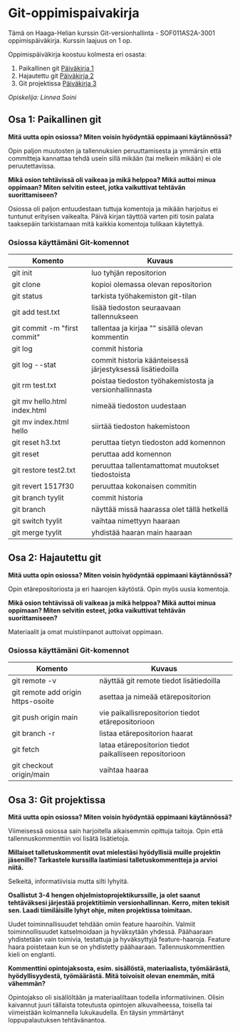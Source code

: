 # Git-oppimispaivakirja

Tämä on Haaga-Helian kurssin Git-versionhallinta - SOF011AS2A-3001 oppimispäiväkirja. Kurssin laajuus on 1 op.

Oppimispäiväkirja koostuu kolmesta eri osasta:
1. Paikallinen git [Päiväkirja 1](../blob/main/paivakirja1.md)
2. Hajautettu git [Päiväkirja 2](../blob/main/paivakirja2.md)
3. Git projektissa [Päiväkirja 3](../blob/main/paivakirja3.md)

*Opiskelija: Linnea Soini*

## Osa 1: Paikallinen git

__Mitä uutta opin osiossa? Miten voisin hyödyntää oppimaani käytännössä?__

Opin paljon muutosten ja tallennuksien peruuttamisesta ja ymmärsin että committeja kannattaa tehdä usein sillä mikään (tai melkein mikään) ei ole peruutettavissa. 

__Mikä osion tehtävissä oli vaikeaa ja mikä helppoa? Mikä auttoi minua oppimaan? Miten selvitin esteet, jotka vaikuttivat tehtävän suorittamiseen?__

Osiossa oli paljon entuudestaan tuttuja komentoja ja mikään harjoitus ei tuntunut erityisen vaikealta. Päivä kirjan täyttöä varten piti tosin palata taaksepäin tarkistamaan mitä kaikkia komentoja tulikaan käytettyä. 

### Osiossa käyttämäni Git-komennot

| Komento | Kuvaus |
| --------| ------ |
| git init | luo tyhjän repositorion |
| git clone | kopioi olemassa olevan repositorion |
| git status  | tarkista työhakemiston git-tilan |
| git add	test.txt | lisää tiedoston seuraavaan tallennukseen |
| git commit -m "first commit" | tallentaa ja kirjaa "" sisällä olevan kommentin |
| git log | commit historia |
| git log --stat | commit historia käänteisessä järjestyksessä lisätiedoilla |
| git rm test.txt | poistaa tiedoston työhakemistosta ja versionhallinnasta |
| git mv hello.html index.html | nimeää tiedoston uudestaan |
| git mv index.html hello | siirtää tiedoston hakemistoon |
| git reset h3.txt | peruttaa tietyn tiedoston add komennon |
| git reset | peruttaa add komennon |
| git restore test2.txt | peruuttaa tallentamattomat muutokset tiedostoista |
| git revert 1517f30 | peruuttaa kokonaisen commitin |
| git branch tyylit | commit historia |
| git branch | näyttää missä haarassa olet tällä hetkellä |
| git switch tyylit | vaihtaa nimettyyn haaraan |
| git merge tyylit | yhdistää haaran main haaraan |


## Osa 2: Hajautettu git

__Mitä uutta opin osiossa? Miten voisin hyödyntää oppimaani käytännössä?__

Opin etärepositoriosta ja eri haarojen käytöstä. Opin myös uusia komentoja.

__Mikä osion tehtävissä oli vaikeaa ja mikä helppoa? Mikä auttoi minua oppimaan? Miten selvitin esteet, jotka vaikuttivat tehtävän suorittamiseen?__

Materiaalit ja omat muistiinpanot auttoivat oppimaan.

### Osiossa käyttämäni Git-komennot

| Komento | Kuvaus |
| --------| ------ |
| git remote -v | näyttää git remote tiedot lisätiedoilla |
| git remote add origin https-osoite | asettaa ja nimeää etärepositorion |
| git push origin main | vie paikallisrepositorion tiedot etärepositorioon |
| git branch -r | listaa etärepositorion haarat |
| git fetch | lataa etärepositorion tiedot paikalliseen repositorioon |
| git checkout origin/main | vaihtaa haaraa |


## Osa 3: Git projektissa

__Mitä uutta opin osiossa? Miten voisin hyödyntää oppimaani käytännössä?__

Viimeisessä osiossa sain harjoitella aikaisemmin opittuja taitoja. Opin että tallennuskommenttiin voi lisätä lisätietoja.

__Millaiset talletuskommentit ovat mielestäsi hyödyllisiä muille projektin jäsenille? Tarkastele kurssilla laatimiasi talletuskommentteja ja arvioi niitä.__

Selkeitä, informatiivisia mutta silti lyhyitä.

__Osallistut 3-4 hengen ohjelmistoprojektikurssille, ja olet saanut tehtäväksesi järjestää projektitiimin versionhallinnan. Kerro, miten tekisit sen. Laadi tiimiläisille lyhyt ohje, miten projektissa toimitaan.__

Uudet toiminnallisuudet tehdään omiin feature haaroihin. Valmiit toiminnollisuudet katselmoidaan ja hyväksytään yhdessä.
Päähaaraan yhdistetään vain toimivia, testattuja ja hyväksyttyjä feature-haaroja. Feature haara poistetaan kun se on yhdistetty päähaaraan.
Tallennuskommenttien kieli on englanti.

__Kommenttini opintojaksosta, esim. sisällöstä, materiaalista, työmäärästä, hyödyllisyydestä, työmäärästä. Mitä toivoisit olevan enemmän, mitä vähemmän?__

Opintojakso oli sisällöltään ja materiaaliltaan todella informatiivinen. Olisin kaivannut juuri tällaista toteutusta opintojen alkuvaiheessa, toisella tai viimeistään kolmannella lukukaudella. En täysin ymmärtänyt loppupalautuksen tehtävänantoa. 
